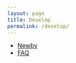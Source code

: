 ```yaml
---
layout: page
title: Develop
permalink: /develop/
---
```


 * [Newby](/develop/Newby)
 * [FAQ](/develop/FAQ)

